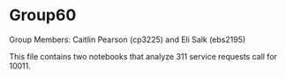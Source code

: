 # Group60
Group Members: Caitlin Pearson (cp3225) and Eli Salk (ebs2195)

This file contains two notebooks that analyze 311 service requests call for 10011. 